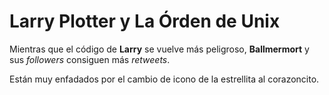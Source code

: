 # Larry Plotter y La Órden de Unix

Mientras que el código de **Larry** se vuelve más peligroso, **Ballmermort** y sus *followers* consiguen más *retweets*.

Están muy enfadados por el cambio de icono de la estrellita al corazoncito.
